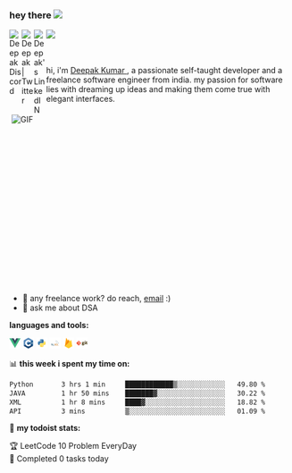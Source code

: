 ### hey there <img src="https://media.giphy.com/media/hvRJCLFzcasrR4ia7z/giphy.gif" width="25px">
<a href="https://discord.gg/deepak.coder#9372">
  <img align="left" alt="Deepak Discord" width="22px" src="https://raw.githubusercontent.com/peterthehan/peterthehan/master/assets/discord.svg" />
</a>
<a href="https://twitter.com/deepak79690937">
  <img align="left" alt="Deepak  | Twitter" width="22px" src="https://raw.githubusercontent.com/peterthehan/peterthehan/master/assets/twitter.svg" />
</a>
<a href="https://www.linkedin.com/in/deepak-kumar30/">
  <img align="left" alt="Deepak's LinkedIN" width="22px" src="https://raw.githubusercontent.com/peterthehan/peterthehan/master/assets/linkedin.svg" />
</a>

![](https://visitor-badge.glitch.me/badge?page_id=deepak01-Hacker.deepak01-Hacker)

<br />

hi, i'm [Deepak Kumar ](https://www.linkedin.com/in/deepak-kumar30/), a passionate self-taught developer and a freelance software engineer from india. my passion for software lies with dreaming up ideas and making them come true with elegant interfaces.

  <img align="right" alt="GIF" src="https://github.com/abhisheknaiidu/abhisheknaiidu/blob/master/code.gif?raw=true" width="500" height="320" />
  
- 💼 any freelance work? do reach, [email](mailto:a9649060356@gmail.com) :)
- 💬 ask me about DSA 

**languages and tools:**  

<code><img height="20" src="https://raw.githubusercontent.com/github/explore/80688e429a7d4ef2fca1e82350fe8e3517d3494d/topics/vue/vue.png"></code>
<code><img height="20" src="https://raw.githubusercontent.com/github/explore/80688e429a7d4ef2fca1e82350fe8e3517d3494d/topics/cpp/cpp.png"></code>
<code><img height="20" src="https://raw.githubusercontent.com/github/explore/80688e429a7d4ef2fca1e82350fe8e3517d3494d/topics/python/python.png"></code>
<code><img height="20" src="https://raw.githubusercontent.com/github/explore/80688e429a7d4ef2fca1e82350fe8e3517d3494d/topics/mysql/mysql.png"></code>
<code><img height="20" src="https://raw.githubusercontent.com/github/explore/80688e429a7d4ef2fca1e82350fe8e3517d3494d/topics/firebase/firebase.png"></code>
<code><img height="20" src="https://raw.githubusercontent.com/github/explore/80688e429a7d4ef2fca1e82350fe8e3517d3494d/topics/git/git.png"></code>

📊 **this week i spent my time on:**
<!--START_SECTION:waka-->
```text
Python       3 hrs 1 min     ████████████▒░░░░░░░░░░░░   49.80 % 
JAVA         1 hr 50 mins    ███████▓░░░░░░░░░░░░░░░░░   30.22 % 
XML          1 hr 8 mins     ████▓░░░░░░░░░░░░░░░░░░░░   18.82 % 
API          3 mins          ▒░░░░░░░░░░░░░░░░░░░░░░░░   01.09 % 
```
<!--END_SECTION:waka-->


🚧 **my todoist stats:**
<!-- TODO-IST:START -->
🏆  LeetCode 10 Problem EveryDay        
🌸  Completed 0 tasks today           

<!-- TODO-IST:END -->




